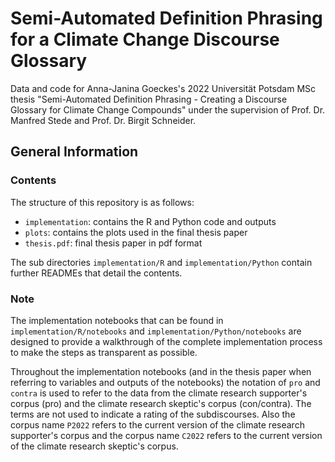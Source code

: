 # Semi-Automated Definition Phrasing for a Climate Change Discourse Glossary

Data and code for Anna-Janina Goeckes's 2022 Universität Potsdam MSc thesis "Semi-Automated Definition Phrasing - Creating a Discourse Glossary for Climate Change Compounds" under the supervision of Prof. Dr. Manfred Stede and Prof. Dr. Birgit Schneider.

## General Information

### Contents
The structure of this repository is as follows:

- `implementation`: contains the R and Python code and outputs 
- `plots`: contains the plots used in the final thesis paper
- `thesis.pdf`: final thesis paper in pdf format

The sub directories `implementation/R` and `implementation/Python` contain further READMEs that detail the contents.

### Note
The implementation notebooks that can be found in `implementation/R/notebooks` and `implementation/Python/notebooks` are designed to provide a walkthrough of the complete implementation process to make the steps as transparent as possible. 

Throughout the implementation notebooks (and in the thesis paper when referring to variables and outputs of the notebooks) the notation of `pro` and `contra` is used to refer to the data from the climate research supporter's corpus (pro) and the climate research skeptic's corpus (con/contra). The terms are not used to indicate a rating of the subdiscourses. Also the corpus name `P2022` refers to the current version of the climate research supporter's corpus and the corpus name `C2022` refers to the current version of the climate research skeptic's corpus. 
